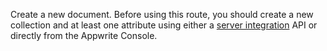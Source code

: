 Create a new document. Before using this route, you should create a new collection and at least one attribute using either a [server integration](/docs/server/databases#databasesCreateCollection) API or directly from the Appwrite Console.